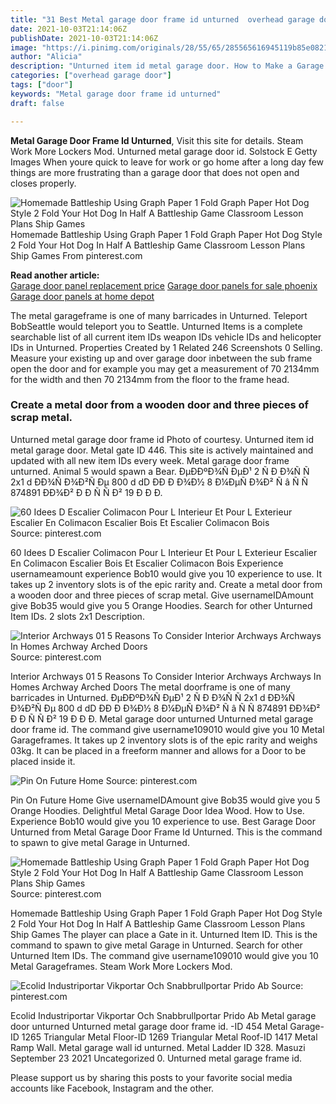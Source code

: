 ```yaml
---
title: "31 Best Metal garage door frame id unturned  overhead garage door"
date: 2021-10-03T21:14:06Z
publishDate: 2021-10-03T21:14:06Z
image: "https://i.pinimg.com/originals/28/55/65/285565616945119b85e0821d79b53a6b.jpg"
author: "Alicia"
description: "Unturned item id metal garage door. How to Make a Garage Door in Unturned If youd like to make a garage door in Unturned you have to make a garage frame. Metal garage door frame id unturned"
categories: ["overhead garage door"]
tags: ["door"]
keywords: "Metal garage door frame id unturned"
draft: false

---
```

<!-- Head tag Code -->
**Metal Garage Door Frame Id Unturned**, Visit this site for details. Steam Work More Lockers Mod. Unturned metal garage door id. Solstock E Getty Images When youre quick to leave for work or go home after a long day few things are more frustrating than a garage door that does not open and closes properly.

![Homemade Battleship Using Graph Paper 1 Fold Graph Paper Hot Dog Style 2 Fold Your Hot Dog In Half A Battleship Game Classroom Lesson Plans Ship Games](https://i.pinimg.com/originals/a1/12/1d/a1121d8d9accc21662fbeefce2f9af5f.jpg "Homemade Battleship Using Graph Paper 1 Fold Graph Paper Hot Dog Style 2 Fold Your Hot Dog In Half A Battleship Game Classroom Lesson Plans Ship Games")
Homemade Battleship Using Graph Paper 1 Fold Graph Paper Hot Dog Style 2 Fold Your Hot Dog In Half A Battleship Game Classroom Lesson Plans Ship Games From pinterest.com

**Read another article:**  
[Garage door panel replacement price](/garage-door-panel-replacement-price/)
[Garage door panels for sale phoenix](/garage-door-panels-for-sale-phoenix/)
[Garage door panels at home depot](/garage-door-panels-at-home-depot/)


The metal garageframe is one of many barricades in Unturned. Teleport BobSeattle would teleport you to Seattle. Unturned Items is a complete searchable list of all current item IDs weapon IDs vehicle IDs and helicopter IDs in Unturned. Properties Created by 1 Related 246 Screenshots 0 Selling. Measure your existing up and over garage door inbetween the sub frame open the door and for example you may get a measurement of 70 2134mm for the width and then 70 2134mm from the floor to the frame head.

### Create a metal door from a wooden door and three pieces of scrap metal.

Unturned metal garage door frame id Photo of courtesy. Unturned item id metal garage door. Metal gate ID 446. This site is actively maintained and updated with all new item IDs every week. Metal garage door frame unturned. Animal 5 would spawn a Bear. ÐμÐÐºÐ¾Ñ ÐμÐ¹ 2 Ñ Ð Ð¾Ñ Ñ 2x1 d ÐÐ¾Ñ Ð¾Ð²Ñ Ðμ 800 d dD ÐÐ Ð Ð¾Ð½ 8 Ð¼ÐμÑ Ð¾Ð² Ñ â Ñ Ñ 874891 ÐÐ¾Ð² Ð Ð Ñ Ñ Ð² 19 Ð Ð Ð.


![60 Idees D Escalier Colimacon Pour L Interieur Et Pour L Exterieur Escalier En Colimacon Escalier Bois Et Escalier Colimacon Bois](https://i.pinimg.com/originals/40/07/13/400713124a19efff55fb6cd64f9ef2ef.jpg "60 Idees D Escalier Colimacon Pour L Interieur Et Pour L Exterieur Escalier En Colimacon Escalier Bois Et Escalier Colimacon Bois")
Source: pinterest.com

60 Idees D Escalier Colimacon Pour L Interieur Et Pour L Exterieur Escalier En Colimacon Escalier Bois Et Escalier Colimacon Bois Experience usernameamount experience Bob10 would give you 10 experience to use. It takes up 2 inventory slots is of the epic rarity and. Create a metal door from a wooden door and three pieces of scrap metal. Give usernameIDAmount give Bob35 would give you 5 Orange Hoodies. Search for other Unturned Item IDs. 2 slots 2x1 Description.

![Interior Archways 01 5 Reasons To Consider Interior Archways Archways In Homes Archway Arched Doors](https://i.pinimg.com/736x/f4/d1/c4/f4d1c4ccf0f8aacb0477f4b0affcab2b--archways-in-homes-kitchen-dining.jpg "Interior Archways 01 5 Reasons To Consider Interior Archways Archways In Homes Archway Arched Doors")
Source: pinterest.com

Interior Archways 01 5 Reasons To Consider Interior Archways Archways In Homes Archway Arched Doors The metal doorframe is one of many barricades in Unturned. ÐμÐÐºÐ¾Ñ ÐμÐ¹ 2 Ñ Ð Ð¾Ñ Ñ 2x1 d ÐÐ¾Ñ Ð¾Ð²Ñ Ðμ 800 d dD ÐÐ Ð Ð¾Ð½ 8 Ð¼ÐμÑ Ð¾Ð² Ñ â Ñ Ñ 874891 ÐÐ¾Ð² Ð Ð Ñ Ñ Ð² 19 Ð Ð Ð. Metal garage door unturned Unturned metal garage door frame id. The command give username109010 would give you 10 Metal Garageframes. It takes up 2 inventory slots is of the epic rarity and weighs 03kg. It can be placed in a freeform manner and allows for a Door to be placed inside it.

![Pin On Future Home](https://i.pinimg.com/originals/03/e3/e8/03e3e87f7d2526b4aab8a35a2ae40cc0.png "Pin On Future Home")
Source: pinterest.com

Pin On Future Home Give usernameIDAmount give Bob35 would give you 5 Orange Hoodies. Delightful Metal Garage Door Idea Wood. How to Use. Experience Bob10 would give you 10 experience to use. Best Garage Door Unturned from Metal Garage Door Frame Id Unturned. This is the command to spawn to give metal Garage in Unturned.

![Homemade Battleship Using Graph Paper 1 Fold Graph Paper Hot Dog Style 2 Fold Your Hot Dog In Half A Battleship Game Classroom Lesson Plans Ship Games](https://i.pinimg.com/originals/a1/12/1d/a1121d8d9accc21662fbeefce2f9af5f.jpg "Homemade Battleship Using Graph Paper 1 Fold Graph Paper Hot Dog Style 2 Fold Your Hot Dog In Half A Battleship Game Classroom Lesson Plans Ship Games")
Source: pinterest.com

Homemade Battleship Using Graph Paper 1 Fold Graph Paper Hot Dog Style 2 Fold Your Hot Dog In Half A Battleship Game Classroom Lesson Plans Ship Games The player can place a Gate in it. Unturned Item ID. This is the command to spawn to give metal Garage in Unturned. Search for other Unturned Item IDs. The command give username109010 would give you 10 Metal Garageframes. Steam Work More Lockers Mod.

![Ecolid Industriportar Vikportar Och Snabbrullportar Prido Ab](https://i.pinimg.com/originals/28/55/65/285565616945119b85e0821d79b53a6b.jpg "Ecolid Industriportar Vikportar Och Snabbrullportar Prido Ab")
Source: pinterest.com

Ecolid Industriportar Vikportar Och Snabbrullportar Prido Ab Metal garage door unturned Unturned metal garage door frame id. -ID 454 Metal Garage-ID 1265 Triangular Metal Floor-ID 1269 Triangular Metal Roof-ID 1417 Metal Ramp Wall. Metal garage wall id unturned. Metal Ladder ID 328. Masuzi September 23 2021 Uncategorized 0. Unturned metal garage frame id.

Please support us by sharing this posts to your favorite social media accounts like Facebook, Instagram and the other.

